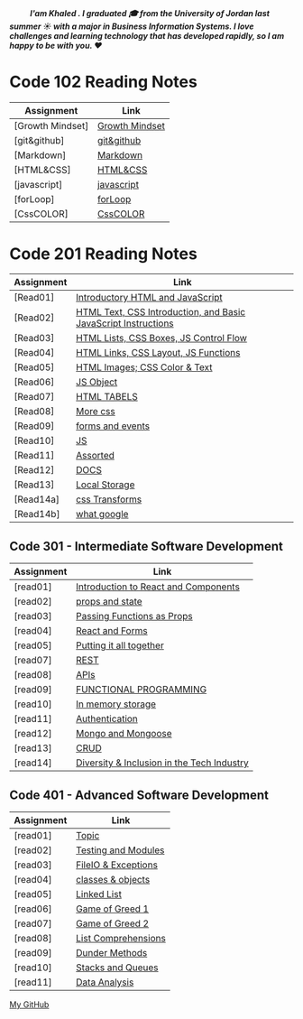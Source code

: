 
##### &nbsp; &nbsp;&nbsp; &nbsp;&nbsp; &nbsp;&nbsp;  I'am Khaled . I graduated 🎓 from the University of Jordan last summer ☀️ with a major in Business Information Systems. I love challenges and learning technology that has developed rapidly, so I am happy to be with you. ❤️

# Code 102 Reading Notes

| Assignment             | Link                |
| ------------     | ----------------------------|
|[Growth Mindset]  |[Growth Mindset](102/readme1.md)|
|[git&github]      |[git&github](102/readme2.md)  |
|[Markdown]        |[Markdown](102/readme3.md)  |
|[HTML&CSS]        |[HTML&CSS](102/readme4.md) |
|[javascript]      |[javascript](102/readme5.md)|
|[forLoop]         |[forLoop](102/readme6.md)   |
|[CssCOLOR]       |[CssCOLOR](102/readme7.md)|


# Code 201 Reading Notes

| Assignment           | Link                 |
| ------------     | ----------------------------|
|[Read01]          |[Introductory HTML and JavaScript](201/Read01.md)|
|[Read02]          |[HTML Text, CSS Introduction, and Basic JavaScript Instructions](201/Read02.md)  |
|[Read03]          |[HTML Lists, CSS Boxes, JS Control Flow](201/Read03.md)  |
|[Read04]          |[HTML Links, CSS Layout, JS Functions](201/Read04.md) |
|[Read05]          |[HTML Images; CSS Color & Text](201/Read05.md)|
|[Read06]          |[JS Object](201/Read06.md)   |
|[Read07]          |[HTML TABELS](201/Read07.md)|
|[Read08]          |[More css](201/Read08.md)|
|[Read09]          |[forms and events](201/Read09.md)  |
|[Read10]          |[JS ](201/Read10.md)  |
|[Read11]          |[Assorted](201/Read11.md) |
|[Read12]          |[DOCS](201/Read12.md)|
|[Read13]          |[Local Storage](201/Read13.md)   |
|[Read14a]         |[css Transforms](201/Read14a.md)|
|[Read14b]         |[what google](201/Read14b.md)|


## Code 301 - Intermediate Software Development

| Assignment           | Link                 |
| ------------         |    ----------------------------|
|[read01]               |[Introduction to React and Components](301/read01.md)|
|[read02]               |[props and state](301/read02.md)|
|[read03]               |[Passing Functions as Props](301/read03.md)|
|[read04]               |[React and Forms](301/read04.md)|
|[read05]               |[Putting it all together](301/read05.md)|
|[read07]               |[REST](301/read07.md)|
|[read08]               |[APIs](301/read08.md)|
|[read09]               |[FUNCTIONAL PROGRAMMING](301/read09.md)|
|[read10]               |[In memory storage](301/read10.md)|
|[read11]               |[Authentication](301/read11.md)|
|[read12]               |[Mongo and Mongoose](301/read12.md)|
|[read13]               |[CRUD](301/read13.md)|
|[read14]               |[Diversity & Inclusion in the Tech Industry](301/read14.md)|




## Code 401 - Advanced Software Development

| Assignment           | Link                 |
| ------------         |    ----------------------------|
|[read01]               |[Topic](401/read01.md)|
|[read02]               |[Testing and Modules](401/read02.md)|
|[read03]               |[FileIO & Exceptions](401/read03.md)|
|[read04]               |[classes & objects](401/read04.md)|
|[read05]               |[Linked List](401/read05.md)|
|[read06]               |[Game of Greed 1](401/read06.md)|
|[read07]               |[Game of Greed 2](401/read07.md)|
|[read08]               |[List Comprehensions](401/read08.md)|
|[read09]               |[Dunder Methods](401/read09.md)|
|[read10]               |[Stacks and Queues](401/read10.md)|
|[read11]               |[Data Analysis](401/read11.md)|

[My GitHub ](https://github.com/khaledshishani32)

